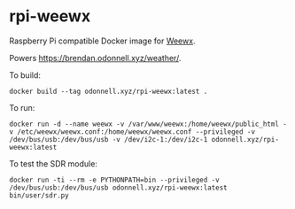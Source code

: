 # rpi-weewx

Raspberry Pi compatible Docker image for [Weewx](http://weewx.com/).

Powers https://brendan.odonnell.xyz/weather/.

To build:
```
docker build --tag odonnell.xyz/rpi-weewx:latest .
```

To run:
```
docker run -d --name weewx -v /var/www/weewx:/home/weewx/public_html -v /etc/weewx/weewx.conf:/home/weewx/weewx.conf --privileged -v /dev/bus/usb:/dev/bus/usb -v /dev/i2c-1:/dev/i2c-1 odonnell.xyz/rpi-weewx:latest
```

To test the SDR module:
```
docker run -ti --rm -e PYTHONPATH=bin --privileged -v /dev/bus/usb:/dev/bus/usb odonnell.xyz/rpi-weewx:latest bin/user/sdr.py
```
